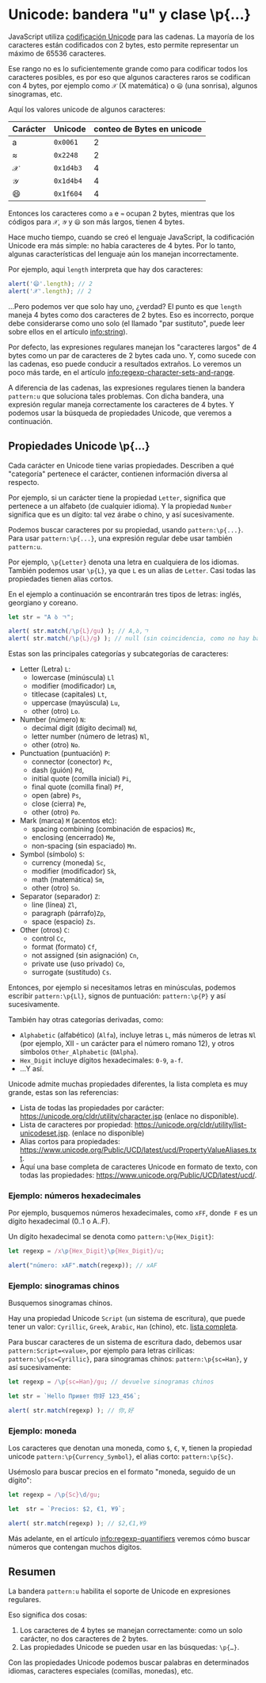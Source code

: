 # Unicode: bandera "u" y clase \p{...}

JavaScript utiliza [codificación Unicode](https://en.wikipedia.org/wiki/Unicode) para las cadenas. La mayoría de los caracteres están codificados con 2 bytes, esto permite representar un máximo de 65536 caracteres.

Ese rango no es lo suficientemente grande como para codificar todos los caracteres posibles, es por eso que algunos caracteres raros se codifican con 4 bytes, por ejemplo como `𝒳` (X matemática) o `😄` (una sonrisa), algunos sinogramas, etc.

Aquí los valores unicode de algunos caracteres:

| Carácter  | Unicode | conteo de Bytes en unicode  |
|------------|---------|--------|
| a | `0x0061` |  2 |
| ≈ | `0x2248` |  2 |
|𝒳| `0x1d4b3` | 4 |
|𝒴| `0x1d4b4` | 4 |
|😄| `0x1f604` | 4 |

Entonces los caracteres como `a` e `≈` ocupan 2 bytes, mientras que los códigos para `𝒳`, `𝒴` y `😄` son más largos, tienen 4 bytes.

Hace mucho tiempo, cuando se creó el lenguaje JavaScript, la codificación Unicode era más simple: no había caracteres de 4 bytes. Por lo tanto, algunas características del lenguaje aún los manejan incorrectamente.

Por ejemplo, aqui `length` interpreta que hay dos caracteres:

```js run
alert('😄'.length); // 2
alert('𝒳'.length); // 2
```

...Pero podemos ver que solo hay uno, ¿verdad? El punto es que `length` maneja 4 bytes como dos caracteres de 2 bytes. Eso es incorrecto, porque debe considerarse como uno solo (el llamado "par sustituto", puede leer sobre ellos en el artículo <info:string>).

Por defecto, las expresiones regulares manejan los "caracteres largos" de 4 bytes como un par de caracteres de 2 bytes cada uno. Y, como sucede con las cadenas, eso puede conducir a resultados extraños. Lo veremos un poco más tarde, en el artículo <info:regexp-character-sets-and-range>.

A diferencia de las cadenas, las expresiones regulares tienen la bandera `pattern:u` que soluciona tales problemas. Con dicha bandera, una expresión regular maneja correctamente los caracteres de 4 bytes. Y podemos usar la búsqueda de propiedades Unicode, que veremos a continuación.

## Propiedades Unicode \p{...}

Cada carácter en Unicode tiene varias propiedades. Describen a qué "categoría" pertenece el carácter, contienen información diversa al respecto.

Por ejemplo, si un carácter tiene la propiedad `Letter`, significa que pertenece a un alfabeto (de cualquier idioma). Y la propiedad `Number` significa que es un dígito: tal vez árabe o chino, y así sucesivamente.

Podemos buscar caracteres por su propiedad, usando `pattern:\p{...}`. Para usar `pattern:\p{...}`, una expresión regular debe usar también `pattern:u`.

Por ejemplo, `\p{Letter}` denota una letra en cualquiera de los idiomas. También podemos usar `\p{L}`, ya que `L` es un alias de `Letter`. Casi todas las propiedades tienen alias cortos.

En el ejemplo a continuación se encontrarán tres tipos de letras: inglés, georgiano y coreano.

```js run
let str = "A ბ ㄱ";

alert( str.match(/\p{L}/gu) ); // A,ბ,ㄱ
alert( str.match(/\p{L}/g) ); // null (sin coincidencia, como no hay bandera "u")
```

Estas son las principales categorías y subcategorías de caracteres:

- Letter (Letra) `L`:
  - lowercase (minúscula) `Ll`
  - modifier (modificador) `Lm`,
  - titlecase (capitales) `Lt`,
  - uppercase (mayúscula) `Lu`,
  - other (otro) `Lo`.
- Number (número) `N`:
  - decimal digit (dígito decimal) `Nd`,
  - letter number (número de letras) `Nl`,
  - other (otro) `No`.
- Punctuation (puntuación) `P`:
  - connector (conector) `Pc`,
  - dash (guión) `Pd`,
  - initial quote (comilla inicial) `Pi`,
  - final quote (comilla final) `Pf`,
  - open (abre) `Ps`,
  - close (cierra) `Pe`,
  - other (otro) `Po`.
- Mark (marca) `M` (acentos etc):
  - spacing combining (combinación de espacios) `Mc`,
  - enclosing (encerrado) `Me`,
  - non-spacing (sin espaciado) `Mn`.
- Symbol (símbolo) `S`:
  - currency (moneda) `Sc`,
  - modifier (modificador) `Sk`,
  - math (matemática) `Sm`,
  - other (otro) `So`.
- Separator (separador) `Z`:
  - line (línea) `Zl`,
  - paragraph (párrafo)`Zp`,
  - space (espacio) `Zs`.
- Other (otros) `C`:
  - control `Cc`,
  - format (formato) `Cf`,
  - not assigned (sin asignación) `Cn`,
  - private use (uso privado) `Co`,
  - surrogate (sustitudo) `Cs`.

Entonces, por ejemplo si necesitamos letras en minúsculas, podemos escribir `pattern:\p{Ll}`, signos de puntuación: `pattern:\p{P}` y así sucesivamente.

También hay otras categorías derivadas, como:
- `Alphabetic` (alfabético) (`Alfa`), incluye letras `L`, más números de letras `Nl` (por ejemplo, Ⅻ - un carácter para el número romano 12), y otros símbolos `Other_Alphabetic` (`OAlpha`).
- `Hex_Digit` incluye dígitos hexadecimales: `0-9`, `a-f`.
- ...Y así.

Unicode admite muchas propiedades diferentes, la lista completa es muy grande, estas son las referencias:

- Lista de todas las propiedades por carácter: https://unicode.org/cldr/utility/character.jsp (enlace no disponible).
- Lista de caracteres por propiedad: <https://unicode.org/cldr/utility/list-unicodeset.jsp>. (enlace no disponible)
- Alias cortos para propiedades: <https://www.unicode.org/Public/UCD/latest/ucd/PropertyValueAliases.txt>.
- Aquí una base completa de caracteres Unicode en formato de texto, con todas las propiedades: <https://www.unicode.org/Public/UCD/latest/ucd/>.

### Ejemplo: números hexadecimales

Por ejemplo, busquemos números hexadecimales, como `xFF`, donde` F` es un dígito hexadecimal (0..1 o A..F).

Un dígito hexadecimal se denota como `pattern:\p{Hex_Digit}`:

```js run
let regexp = /x\p{Hex_Digit}\p{Hex_Digit}/u;

alert("número: xAF".match(regexp)); // xAF
```

### Ejemplo: sinogramas chinos

Busquemos sinogramas chinos.

Hay una propiedad Unicode `Script` (un sistema de escritura), que puede tener un valor: `Cyrillic`, `Greek`, `Arabic`, `Han` (chino), etc. [lista completa](https://en.wikipedia.org/wiki/Script_(Unicode)).

Para buscar caracteres de un sistema de escritura dado, debemos usar `pattern:Script=<value>`, por ejemplo para letras cirílicas: `pattern:\p{sc=Cyrillic}`, para sinogramas chinos: `pattern:\p{sc=Han}`, y así sucesivamente:

```js run
let regexp = /\p{sc=Han}/gu; // devuelve sinogramas chinos

let str = `Hello Привет 你好 123_456`;

alert( str.match(regexp) ); // 你,好
```

### Ejemplo: moneda

Los caracteres que denotan una moneda, como `$`, `€`, `¥`, tienen la propiedad unicode `pattern:\p{Currency_Symbol}`, el alias corto: `pattern:\p{Sc}`.

Usémoslo para buscar precios en el formato "moneda, seguido de un dígito":

```js run
let regexp = /\p{Sc}\d/gu;

let  str = `Precios: $2, €1, ¥9`;

alert( str.match(regexp) ); // $2,€1,¥9
```

Más adelante, en el artículo <info:regexp-quantifiers> veremos cómo buscar números que contengan muchos dígitos.

## Resumen

La bandera `pattern:u` habilita el soporte de Unicode en expresiones regulares.

Eso significa dos cosas:

1. Los caracteres de 4 bytes se manejan correctamente: como un solo carácter, no dos caracteres de 2 bytes.
2. Las propiedades Unicode se pueden usar en las búsquedas: `\p{…}`.

Con las propiedades Unicode podemos buscar palabras en determinados idiomas, caracteres especiales (comillas, monedas), etc.
